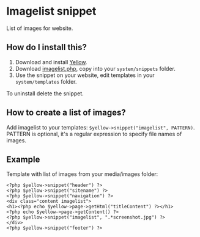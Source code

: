 Imagelist snippet
=================
List of images for website.

How do I install this?
----------------------
1. Download and install [Yellow](https://github.com/markseu/yellowcms/).  
2. Download [imagelist.php](imagelist.php?raw=true), copy into your `system/snippets` folder.  
3. Use the snippet on your website, edit templates in your `system/templates` folder.

To uninstall delete the snippet.

How to create a list of images?
-------------------------------
Add imagelist to your templates: `$yellow->snippet("imagelist", PATTERN)`.  
PATTERN is optional, it's a regular expression to specify file names of images.

Example
-------
Template with list of images from your media/images folder:

    <?php $yellow->snippet("header") ?>
    <?php $yellow->snippet("sitename") ?>
    <?php $yellow->snippet("navigation") ?>
    <div class="content imagelist">
    <h1><?php echo $yellow->page->getHtml("titleContent") ?></h1>
    <?php echo $yellow->page->getContent() ?>
    <?php $yellow->snippet("imagelist", ".*screenshot.jpg") ?>
    </div>
    <?php $yellow->snippet("footer") ?>

